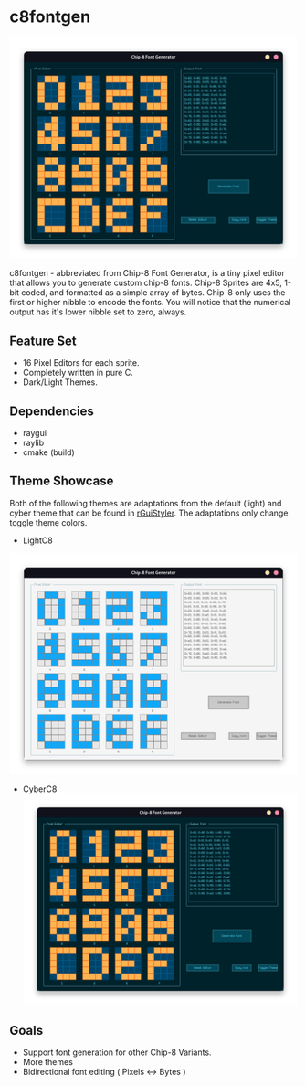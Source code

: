 # c8fontgen

![ui_dark](img/ui_dark.png)

c8fontgen - abbreviated from Chip-8 Font Generator, is a tiny pixel editor
that allows you to generate custom chip-8 fonts. Chip-8 Sprites are 4x5, 1-bit
coded, and formatted as a simple array of bytes.
Chip-8 only uses the first or higher nibble to encode the fonts. You will notice
that the numerical output has it's lower nibble set to zero, always. 

## Feature Set

- 16 Pixel Editors for each sprite.
- Completely written in pure C.
- Dark/Light Themes.

## Dependencies

- raygui
- raylib
- cmake (build)

## Theme Showcase

Both of the following themes are adaptations from the default (light) and
cyber theme that can be found in [rGuiStyler](https://raylibtech.itch.io/rguistyler).
The adaptations only change toggle theme colors.

- LightC8

![ui_light](./img/ui_light.png)

- CyberC8
![ui_dark](./img/ui_dark.png)

## Goals

- Support font generation for other Chip-8 Variants.
- More themes
- Bidirectional font editing ( Pixels <-> Bytes )

